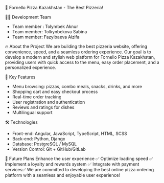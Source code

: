 🍕 Fornello Pizza Kazakhstan - The Best Pizzeria!

👨‍💻 Development Team
* Team member : Tolymbek Aknur
* Team member: Tolkynbekova Sabina
* Team member: Fazylbaeva Aizifa

🔥 About the Project
We are building the best pizzeria website, offering convenience, speed, and a seamless ordering experience. Our goal is to develop a modern and stylish web platform for Fornello Pizza Kazakhstan, providing users with quick access to the menu, easy order placement, and a personalized experience.

🚀 Key Features
* Menu browsing: pizzas, combo meals, snacks, drinks, and more
* Shopping cart and easy checkout process
* Real-time order tracking
* User registration and authentication
* Reviews and ratings for dishes
* Multilingual support

🛠️ Technologies
* Front-end: Angular, JavaScript, TypeScript, HTML, SCSS
* Back-end: Python, Django
* Database: PostgreSQL / MySQL
* Version Control: Git + GitHub/GitLab

🎯 Future Plans
 Enhance the user experience ✅ 
Optimize loading speed ✅
Implement a loyalty and rewards system ✅ 
Integrate with payment services✅ 
We are committed to developing the best online pizza ordering platform with a seamless and enjoyable user experience!
